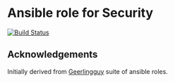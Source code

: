 # Ansible role for Security

[![Build Status][travisci-badge]][travisci]
## Acknowledgements

Initially derived from [Geerlingguy][geerlingguy] suite of ansible roles.

<!-- Links Referenced -->

[geerlingguy]:          https://github.com/geerlingguy/ansible-role-security
[travisci]:             https://travis-ci.org/govcloud/ansible-role-security
[travisci-badge]:       https://travis-ci.org/govcloud/ansible-role-security.png?branch=master
